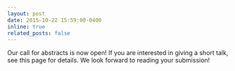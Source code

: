 ```yaml
---
layout: post
date: 2015-10-22 15:59:00-0400
inline: true
related_posts: false
---
```


Our call for abstracts is now open! If you are interested in giving a short talk, see this page for details. We look forward to reading your submission!
